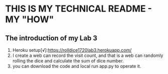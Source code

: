 # THIS IS MY TECHNICAL README - MY "HOW"
##  The introduction of my Lab 3

1. Heroku setup[√]:https://rolldice1720lab3.herokuapp.com/
2. I create a web can record the visit count, and that is a web can randomly rolling the dice and calculate the sum of dice number.
3. you can download the code and local run app.py to operate it.